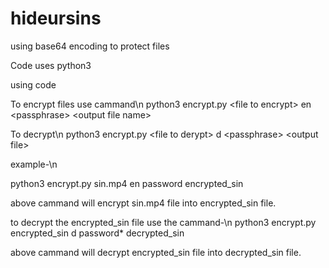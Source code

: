 # hideursins
using base64 encoding to protect files

Code uses python3

using code

To encrypt files use cammand\n
python3 encrypt.py \<file to encrypt\> en \<passphrase> \<output file name>

To decrypt\n
python3 encrypt.py \<file to derypt\> d \<passphrase\> \<output file\>

example-\n

python3 encrypt.py sin.mp4 en password encrypted_sin

above cammand will encrypt sin.mp4 file into encrypted_sin file.

to decrypt the encrypted_sin file use the cammand-\n
python3 encrypt.py encrypted_sin d password* decrypted_sin

above cammand will decrypt encrypted_sin file into decrypted_sin file.
